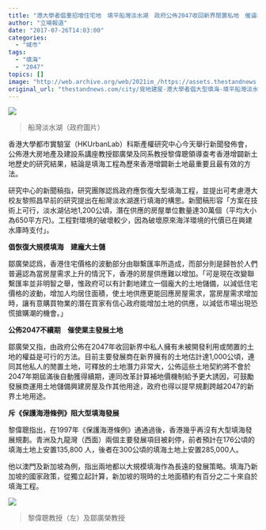 ```yaml
---
title: "港大學者倡重招增住宅地　填平船灣淡水湖　政府公佈2047收回新界閒置私地　催逼地主發展"
author: "立場報道"
date: "2017-07-26T14:03:00"
categories:
  - "城市"
tags:
  - "填海"
  - "2047"
topics: []
image: "http://web.archive.org/web/2021im_/https://assets.thestandnews.com/media/photos/wan2_IkZhE.png"
original_url: "thestandnews.com/city/覓地建屋-港大學者倡大型填海-填平船灣淡水湖-公佈2047收回新界閒置地鼓勵發展"
---
```

![](http://web.archive.org/web/2021im_/https://assets.thestandnews.com/media/photos/wan2_IkZhE.png)
> 船灣淡水湖（政府圖片）

香港大學都市實驗室（HKUrbanLab）科斯產權研究中心今天舉行新聞發佈會，公佈港大房地產及建設系講座教授鄒廣榮及同系教授黎偉聰領導查考香港增闢新土地歷史的研究結果，結論是填海工程為歷來香港增闢新土地最重要且最有效的方法。

研究中心的新聞稿指，研究團隊認爲政府應恢復大型填海工程，並提出可考慮港大校友黎照昌早前的研究提出在船灣淡水湖進行填海的構思。新聞稿形容「方案在技術上可行，淡水湖佔地1,200公頃，潛在供應的房屋單位數量達30萬個（平均大小為650平方尺)。工程對環境的破壞較少，因為破壞原來海洋環境的代價已在興建水庫時支付」。

**倡恢復大規模填海　建龐大土儲**

鄒廣榮認爲，香港住宅價格的波動部分由聯繫匯率所造成，而部分則是歸咎於人們普遍認為當房屋需求上升的情況下，香港的房屋供應難以增加。「可是現在改變聯繫匯率並非明智之舉，惟政府可以有計劃地建立一個龐大的土地儲備，以減低住宅價格的波動，增加人均居住面積，使土地供應更能回應房屋需求，當房屋需求增加時，讓有意購買物業的潛在買家有信心政府能增加土地的供應，以減低市場出現恐慌搶購潮的機會。」

**公佈2047不續期　催使業主發展土地**

鄒廣榮又指，由政府公佈在2047年收回新界中私人擁有未被開發利用或閒置的土地的權益是可行的方法。目前主要發展商在新界擁有的土地估計達1,000公頃，連同其他私人的閒置土地，可釋放的土地潛力非常大，公佈這些土地契約將不會於2047年期屆滿後自動獲得續期，連同改革計算補地價機制給予更大誘因，可鼓勵發展商運用土地儲備興建房屋及作其他用途，政府也得以提早規劃跨越2047的新界土地用途。

**斥《保護海港條例》阻大型填海發展**

黎偉聰指出，在1997年《保護海港條例》通通過後，香港幾乎再沒有大型填海發展規劃。青洲及九龍灣（西面）兩個主要發展項目被刹停，前者預計在176公頃的填海土地上安置135,800 人，後者在300公頃的填海土地上安置285,000人。

他以澳門及新加坡為例，指出兩地都以大規模填海作為長遠的發展策略。填海乃新加坡的國家政策，從獨立起計算，新加坡的現時的土地面積約有百分之二十來自於填海工程。

![](http://web.archive.org/web/2021im_/https://assets.thestandnews.com/media/photos/IMG_3687a_uEDOt.png)
> 黎偉聰教授（左）及鄒廣榮教授